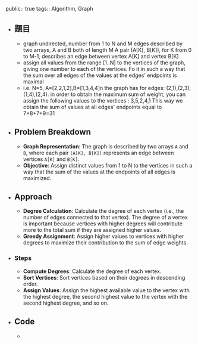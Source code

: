 public:: true
tags:: Algorithm, Graph

- ## 題目
	- graph undirected, number from 1 to N and M edges
	  described by two arrays, A and B both of length M
	  A pair (A[K], B[K]), for K from 0 to M-1, describes an edge between vertex A[K] and vertex B[K]
	- assign all values from the range [1..N] to the vertices of the graph, giving one number to each of the vertices. Fo it in such a way that the sum over all edges of the values at the edges' endpoints is maximal
	- i.e.
	  N=5, A=[2,2,1,2],B=[1,3,4,4]n the graph has for edges: (2,1),(2,3),(1,4),(2,4). in order to obtain the maximum sum of weight, you can assign the following values to the vertices : 3,5,2,4,1
	  This way we obtain the sum of values at all edges' endpoints equal to 7+8+7+9=31
- ## Problem Breakdown
	- **Graph Representation**: The graph is described by two arrays `A` and `B`, where each pair `(A[K], B[K])` represents an edge between vertices `A[K]` and `B[K]`.
	- **Objective**: Assign distinct values from 1 to N to the vertices in such a way that the sum of the values at the endpoints of all edges is maximized.
- ## Approach
	- **Degree Calculation**: 
	  Calculate the degree of each vertex (i.e., the number of edges connected to that vertex). The degree of a vertex is important because vertices with higher degrees will contribute more to the total sum if they are assigned higher values.
	- **Greedy Assignment**:
	  Assign higher values to vertices with higher degrees to maximize their contribution to the sum of edge weights.
- ### Steps
	- **Compute Degrees**: Calculate the degree of each vertex.
	- **Sort Vertices**: Sort vertices based on their degrees in descending order.
	- **Assign Values**: Assign the highest available value to the vertex with the highest degree, the second highest value to the vertex with the second highest degree, and so on.
- ## Code
	-